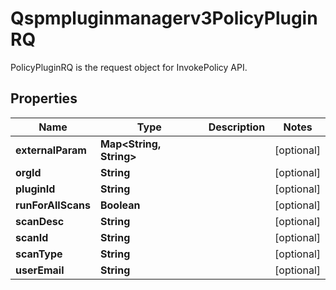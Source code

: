 

# Qspmpluginmanagerv3PolicyPluginRQ

PolicyPluginRQ is the request object for InvokePolicy API.

## Properties

| Name | Type | Description | Notes |
|------------ | ------------- | ------------- | -------------|
|**externalParam** | **Map&lt;String, String&gt;** |  |  [optional] |
|**orgId** | **String** |  |  [optional] |
|**pluginId** | **String** |  |  [optional] |
|**runForAllScans** | **Boolean** |  |  [optional] |
|**scanDesc** | **String** |  |  [optional] |
|**scanId** | **String** |  |  [optional] |
|**scanType** | **String** |  |  [optional] |
|**userEmail** | **String** |  |  [optional] |



